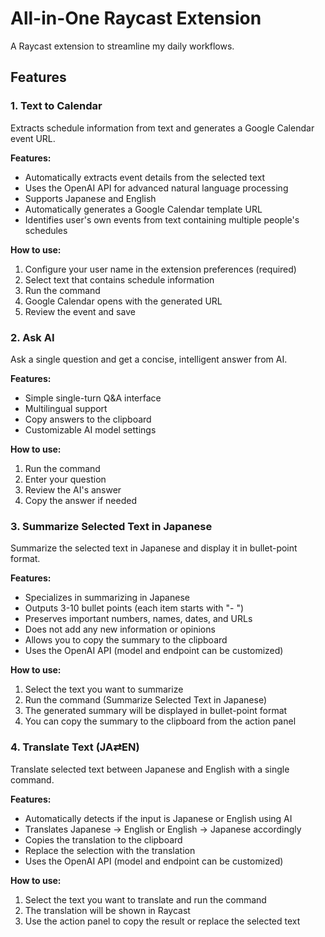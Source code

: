 # All-in-One Raycast Extension

A Raycast extension to streamline my daily workflows.

## Features

### 1. Text to Calendar

Extracts schedule information from text and generates a Google Calendar event URL.

**Features:**

- Automatically extracts event details from the selected text
- Uses the OpenAI API for advanced natural language processing
- Supports Japanese and English
- Automatically generates a Google Calendar template URL
- Identifies user's own events from text containing multiple people's schedules

**How to use:**

1. Configure your user name in the extension preferences (required)
2. Select text that contains schedule information
3. Run the command
4. Google Calendar opens with the generated URL
5. Review the event and save

### 2. Ask AI

Ask a single question and get a concise, intelligent answer from AI.

**Features:**

- Simple single-turn Q&A interface
- Multilingual support
- Copy answers to the clipboard
- Customizable AI model settings

**How to use:**

1. Run the command
2. Enter your question
3. Review the AI's answer
4. Copy the answer if needed

### 3. Summarize Selected Text in Japanese

Summarize the selected text in Japanese and display it in bullet-point format.

**Features:**

- Specializes in summarizing in Japanese
- Outputs 3-10 bullet points (each item starts with "- ")
- Preserves important numbers, names, dates, and URLs
- Does not add any new information or opinions
- Allows you to copy the summary to the clipboard
- Uses the OpenAI API (model and endpoint can be customized)

**How to use:**

1. Select the text you want to summarize
2. Run the command (Summarize Selected Text in Japanese)
3. The generated summary will be displayed in bullet-point format
4. You can copy the summary to the clipboard from the action panel

### 4. Translate Text (JA⇄EN)

Translate selected text between Japanese and English with a single command.

**Features:**

- Automatically detects if the input is Japanese or English using AI
- Translates Japanese → English or English → Japanese accordingly
- Copies the translation to the clipboard
- Replace the selection with the translation
- Uses the OpenAI API (model and endpoint can be customized)

**How to use:**

1. Select the text you want to translate and run the command
2. The translation will be shown in Raycast
3. Use the action panel to copy the result or replace the selected text
